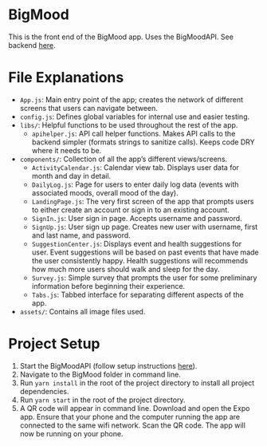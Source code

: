 # BigMood
This is the front end of the BigMood app. Uses the BigMoodAPI. See backend [here](https://github.com/johncqr/BigMoodApi).

# File Explanations
* `App.js`: Main entry point of the app; creates the network of different screens that users can navigate between.
* `config.js`: Defines global variables for internal use and easier testing.
* `libs/`: Helpful functions to be used throughout the rest of the app.
    - `apihelper.js`: API call helper functions. Makes API calls to the backend simpler (formats strings to sanitize calls). Keeps code DRY where it needs to be.
* `components/`: Collection of all the app’s different views/screens.
    - `ActivityCalendar.js`: Calendar view tab. Displays user data for month and day in detail.
    - `DailyLog.js`: Page for users to enter daily log data (events with associated moods, overall mood of the day).
    - `LandingPage.js`: The very first screen of the app that prompts users to either create an account or sign in to an existing account.
    - `SignIn.js`: User sign in page. Accepts username and password.
    - `SignUp.js`: User sign up page. Creates new user with username, first and last name, and password.
    - `SuggestionCenter.js`: Displays event and health suggestions for user. Event suggestions will be based on past events that have made the user consistently happy. Health suggestions will recommends how much more users should walk and sleep for the day.
    - `Survey.js`: Simple survey that prompts the user for some preliminary information before beginning their experience.
    - `Tabs.js`: Tabbed interface for separating different aspects of the app.
* `assets/`: Contains all image files used.

# Project Setup
1. Start the BigMoodAPI (follow setup instructions [here](https://github.com/johncqr/BigMoodApi)).
2. Navigate to the BigMood folder in command line.
3. Run `yarn install` in the root of the project directory to install all project dependencies.
4. Run `yarn start` in the root of the project directory. 
5. A QR code will appear in command line. Download and open the Expo app. Ensure that your phone and the computer running the app are connected to the same wifi network. Scan the QR code. The app will now be running on your phone.
